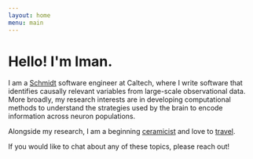 ```yaml
---
layout: home
menu: main
---
```


# Hello! I'm Iman.
I am a [Schmidt](https://sase.caltech.edu/) software engineer at Caltech, where 
I write software that identifies causally relevant variables from large-scale 
observational data. More broadly, my research interests are in developing 
computational methods to understand the strategies used by the brain to encode 
information across neuron populations.

Alongside my research, I am a beginning 
[ceramicist](https://www.etsy.com/shop/CupsNCupboards?ref=simple-shop-header-name&listing_id=1158538255) 
and love to [travel](travel.html). 

If you would like to chat about any of these topics, please reach out!

